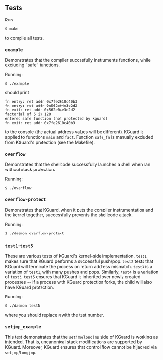 ## Tests

Run
```console
$ make
```
to compile all tests.

### `example`

Demonstrates that the compiler succesfully instruments functions, while excluding
"safe" functions.

Running:
```console
$ ./example
```

should print

```console
fn entry: ret addr 0x7fe2610c40b3
fn entry: ret addr 0x562e04e3e2d2
fn exit: ret addr 0x562e04e3e2d2
factorial of 5 is 120
entered safe function (not protected by kguard)
fn exit: ret addr 0x7fe2610c40b3
```

to the console (the actual address values will be different). KGuard is applied to functions `main` and `fact`. Function `safe_fn` is manually excluded from KGuard's protection (see the Makefile).

### `overflow`

Demonstrates that the shellcode successfully launches a shell when ran without stack protection.

Running:
```console
$ ./overflow
```

### `overflow-protect`

Demonstrates that KGuard, when it puts the compiler instrumentation and the kernel
together, successfully prevents the shellcode attack.

Running:
```console
$ ./daemon overflow-protect
```

### `test1`-`test5`

These are various tests of KGuard's kernel-side implementation. `test1` makes
sure that KGuard performs a successful push/pop. `test2` tests that KGuard will
terminate the process on return address mismatch. `test3` is a variation of
`test1`, with many pushes and pops. Similarly, `test4` is a variation of `test2`.
`test5` ensures that KGuard is inherited over newly created processes -- if a
process with KGuard protection forks, the child will also have KGuard protection.

Running:
```console
$ ./daemon testN
```
where you should replace `N` with the test number.

### `setjmp_example`

This test demonstrates that the `setjmp`/`longjmp` side of KGuard is working as
intended. That is, uncanonical stack modifications are supported by KGuard.
Moreover, KGuard ensures that control flow cannot be hijacked via
`setjmp`/`longjmp`.

